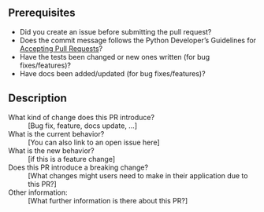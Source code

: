 ## Prerequisites

* Did you create an issue before submitting the pull request? 
* Does the commit message follows the Python Developer’s Guidelines for [Accepting Pull Requests](https://devguide.python.org/committing/)?
* Have the tests been changed or new ones written (for bug fixes/features)?
* Have docs been added/updated (for bug fixes/features)?

## Description

<dl>
  <dt>What kind of change does this PR introduce?</dt>
  <dd>[Bug fix, feature, docs update, …]</dd>
  <dt>What is the current behavior?</dt>
  <dd>[You can also link to an open issue here]</dd>
  <dt>What is the new behavior?</dt>
  <dd>[if this is a feature change]</dd>
  <dt>Does this PR introduce a breaking change?</dt>
  <dd>[What changes might users need to make in their application due to this PR?]</dd>
  <dt>Other information:</dt>
  <dd>[What further information is there about this PR?]</dd>
</dl>

